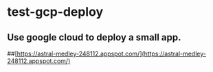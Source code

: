 # test-gcp-deploy

## Use google cloud to deploy a small app. 

##[https://astral-medley-248112.appspot.com/](https://astral-medley-248112.appspot.com/)

